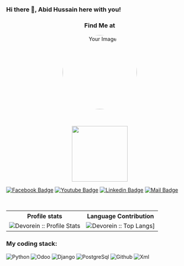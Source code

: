 
### Hi there 👋, Abid Hussain here with you!
<h3 align="center"> Find Me at </h3>
<p align="center"><a href="https://abidhussain07.github.io"><img src="asset/img/profile.jpg" alt="Your Image" width="200" height="200" style="border-radius: 50%;"/></a></p>
<br />

<p align="center">
<img align="center" src="https://media.giphy.com/media/1fhj2FW0661V3Nb2Me/giphy.gif" width="150">
<br>


[![Facebook Badge](https://img.shields.io/badge/Facebook-1877F2?style=for-the-badge&logo=facebook&logoColor=white)](https://www.facebook.com/abidhussain.siddhpura.1/)
[![Youtube Badge](https://img.shields.io/badge/YouTube-FF0000?style=for-the-badge&logo=youtube&logoColor=white)](https://www.youtube.com/) 
[![Linkedin Badge](https://img.shields.io/badge/LinkedIn-0077B5?style=for-the-badge&logo=linkedin&logoColor=white)](https://www.linkedin.com/in/abid-hussain-siddhpura-329880272/) 
[![Mail Badge](https://img.shields.io/badge/Gmail-D14836?style=for-the-badge&logo=gmail&logoColor=white)](mailto:abidhussainsiddhpura2703@gmail.com)

<br/>

<p align="center">
   <table>
      <tr>
       <th>Profile stats  </th>
       <th>Language Contribution</th>
     </tr>
      <tr>
       <td><img alt="Devorein :: Profile Stats" src="https://github-readme-stats.vercel.app/api?username=Abidhussain07&show_icons=true&theme=radical"> </td>
       <td><img alt="Devorein :: Top Langs]" src="https://github-readme-stats.vercel.app/api/top-langs/?username=Abidhussain07&langs_count=10&theme=merko&layout=compact&hide=html"> </td>
   </table>
</p>

<h3>My coding stack: </h3>
<p>
  <img alt="Python" src="https://img.icons8.com/?size=100&id=YX03OUiHE3rz&format=png&color=000000" />
  <img alt="Odoo" src="https://www.google.com/url?sa=i&url=https%3A%2F%2Fwww.pngwing.com%2Fen%2Fsearch%3Fq%3Dodoo&psig=AOvVaw3i9vuwjXTBTUq9L9JBf6oH&ust=1739530449567000&source=images&cd=vfe&opi=89978449&ved=0CBQQjRxqFwoTCJi7iYe-wIsDFQAAAAAdAAAAABAI" />
  <img alt="Django" src="https://img.icons8.com/?size=100&id=qV-JzWYl9dzP&format=png&color=000000" /> 
  <img alt="PostgreSql" src="https://img.icons8.com/?size=100&id=38561&format=png&color=000000" /> 
  <img alt="Github" src="https://img.icons8.com/?size=100&id=dQUAwwnconR8&format=png&color=000000" /> 
  <img alt="Xml" src="https://img.icons8.com/?size=100&id=BrDQnd5GDYa6&format=png&color=000000" />
  </br>
</p>
<br/>
<br/>

